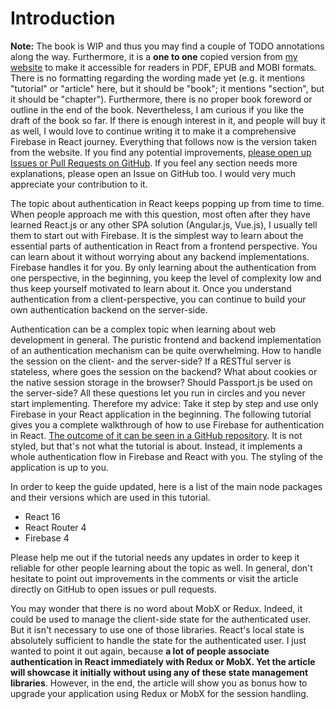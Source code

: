 # Introduction

**Note:** The book is WIP and thus you may find a couple of TODO annotations along the way. Furthermore, it is a **one to one** copied version from [my website](https://www.robinwieruch.de/complete-firebase-authentication-react-tutorial) to make it accessible for readers in PDF, EPUB and MOBI formats. There is no formatting regarding the wording made yet (e.g. it mentions "tutorial" or "article" here, but it should be "book"; it mentions "section", but it should be "chapter"). Furthermore, there is no proper book foreword or outline in the end of the book. Nevertheless, I am curious if you like the draft of the book so far. If there is enough interest in it, and people will buy it as well, I would love to continue writing it to make it a comprehensive Firebase in React journey. Everything that follows now is the version taken from the website. If you find any potential improvements, [please open up Issues or Pull Requests on GitHub](https://github.com/rwieruch/the-road-to-react-with-firebase). If you feel any section needs more explanations, please open an Issue on GitHub too. I would very much appreciate your contribution to it.

The topic about authentication in React keeps popping up from time to time. When people approach me with this question, most often after they have learned React.js or any other SPA solution (Angular.js, Vue.js), I usually tell them to start out with Firebase. It is the simplest way to learn about the essential parts of authentication in React from a frontend perspective. You can learn about it without worrying about any backend implementations. Firebase handles it for you. By only learning about the authentication from one perspective, in the beginning, you keep the level of complexity low and thus keep yourself motivated to learn about it. Once you understand authentication from a client-perspective, you can continue to build your own authentication backend on the server-side.

Authentication can be a complex topic when learning about web development in general. The puristic frontend and backend implementation of an authentication mechanism can be quite overwhelming. How to handle the session on the client- and the server-side? If a RESTful server is stateless, where goes the session on the backend? What about cookies or the native session storage in the browser? Should Passport.js be used on the server-side? All these questions let you run in circles and you never start implementing. Therefore my advice: Take it step by step and use only Firebase in your React application in the beginning. The following tutorial gives you a complete walkthrough of how to use Firebase for authentication in React. [The outcome of it can be seen in a GitHub repository](https://react-firebase-authentication.wieruch.com/). It is not styled, but that's not what the tutorial is about. Instead, it implements a whole authentication flow in Firebase and React with you. The styling of the application is up to you.

In order to keep the guide updated, here is a list of the main node packages and their versions which are used in this tutorial.

* React 16
* React Router 4
* Firebase 4

Please help me out if the tutorial needs any updates in order to keep it reliable for other people learning about the topic as well. In general, don't hesitate to point out improvements in the comments or visit the article directly on GitHub to open issues or pull requests.

You may wonder that there is no word about MobX or Redux. Indeed, it could be used to manage the client-side state for the authenticated user. But it isn't necessary to use one of those libraries. React's local state is absolutely sufficient to handle the state for the authenticated user. I just wanted to point it out again, because **a lot of people associate authentication in React immediately with Redux or MobX. Yet the article will showcase it initially without using any of these state management libraries**. However, in the end, the article will show you as bonus how to upgrade your application using Redux or MobX for the session handling.
